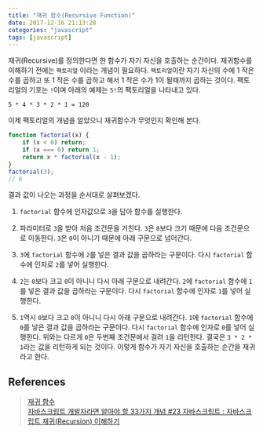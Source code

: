 ```yaml
---
title: "재귀 함수(Recursive Function)"
date: 2017-12-16 21:13:28
categories: "javascript"
tags: [javascript]
---
```


재귀(Recursive)를 정의한다면 한 함수가 자기 자신을 호출하는 순간이다. 재귀함수를 이해하기 전에는 `팩토리얼` 이라는 개념이 필요하다. `팩토리얼`이란 자기 자신의 수에 1 작은 수를 곱하고 또 1 작은 수를 곱하고 해서 1 작은 수가 1이 될때까지 곱하는 것이다. 팩토리얼의 기호는 `!`이며 아래의 예제는 `5!`의 팩토리얼을 나타내고 있다.

<!-- more -->

```
5 * 4 * 3 * 2 * 1 = 120
```

이제 팩토리얼의 개념을 알았으니 재귀함수가 무엇인지 확인해 본다.

```javascript
function factorial(x) {
    if (x < 0) return;
    if (x === 0) return 1;
    return x * factorial(x - 1);
}
factorial(3);
// 6
```

결과 값이 나오는 과정을 순서대로 살펴보겠다.
1. `factorial` 함수에 인자값으로 `3`을 담아 함수를 실행한다.

2. 파라미터로 `3`을 받아 처음 조건문을 거친다. `3`은 `0`보다 크기 때문에 다음 조건문으로 이동한다. `3`은 `0`이 아니기 때문에 아래 구문으로 넘어간다.

3. `3`에 `factorial` 함수에 `2`를 넣은 결과 값을 곱하라는 구문이다. 다시 `factorial` 함수에 인자로 `2`를 넣어 실행한다.

4. `2`는 `0`보다 크고 `0`이 아니니 다시 아래 구문으로 내려간다. `2`에 `factorial` 함수에 `1`를 넣은 결과 값을 곱하라는 구문이다. 다시 `factorial` 함수에 인자로 `1`를 넣어 실행한다.

5. `1`역시 `0`보다 크고 `0`이 아니니 다시 아래 구문으로 내려간다. `1`에 `factorial` 함수에 `0`를 넣은 결과 값을 곱하라는 구문이다. 다시 `factorial` 함수에 인자로 `0`를 넣어 실행한다. 위와는 다르게 `0`은 두번째 조건문에서 걸려 `1`을 리턴한다. 결국은 `3 * 2 * 1`라는 값을 리턴하게 되는 것이다. 이렇게 함수가 자기 자신을 호출하는 순간을 재귀 라고 한다.

## References
> [재귀 함수](https://www.everdevel.com/JavaScript/recursive-function)  
> [자바스크립트 개발자라면 알아야 할 33가지 개념 #23 자바스크립트 : 자바스크립트 재귀(Recursion) 이해하기](https://velog.io/@jakeseo_me/자바스크립트-개발자라면-알아야-할-33가지-개념-23-자바스크립트-자바스크립트-재귀Recursion-이해하기)  

